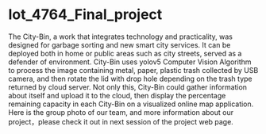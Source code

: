 # Iot_4764_Final_project
The City-Bin, a work that integrates technology and practicality, was designed for garbage sorting and new smart city services.
It can be deployed both in home or public areas such as city streets, served as a defender of environment. City-Bin uses yolov5 
Computer Vision Algorithm to process the image containing metal, paper, plastic trash collected by USB camera, and then rotate the 
lid with drop hole depending on the trash type returned by cloud server. Not only this, City-Bin could gather information about 
itself and upload it to the cloud, then display the percentage remaining capacity in each City-Bin on a visualized online map application.
Here is the group photo of our team, and more information about our project，please check it out in next session of the project web page.
